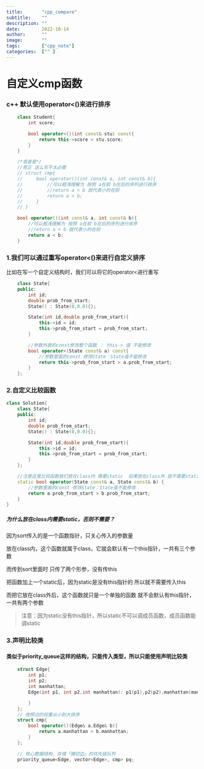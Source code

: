```yaml
---
title:       "cpp_compare"
subtitle:    ""
description: ""
date:        2022-10-14
author:      ""
image:       ""
tags:        ["cpp_note"]
categories:  ["" ]
---
```


# 自定义cmp函数

### c++ 默认使用operator<()来进行排序  

```c++
    class Student{
        int score;

        bool operator<()(int const& stu) const{
            return this->score < stu.score;
        }
    }

    /*或者是*/
    //修正 这么写不太必要
    // struct cmp{
    //     bool operator()(int const& a, int const& b){
    //         //可以粗浅理解为 按照 a在前 b在后的序列进行排序
    //         //return a < b 就代表小的在前
    //         return a < b;
    //     }
    // }

    bool operator()(int const& a, int const& b){
        //可以粗浅理解为 按照 a在前 b在后的序列进行排序
        //return a < b 就代表小的在前
        return a < b;
    }

```

### 1.我们可以通过重写operator<()来进行自定义排序  

比如在写一个自定义结构时，我们可以将它的operator<进行重写
```c++
    class State{
    public:
        int id;
        double prob_from_start;
        State() : State(0,0.0){};

        State(int id,double prob_from_start){
            this->id = id;
            this->prob_from_start = prob_from_start;
        }

        //参数外面的const修饰整个函数 ： this-> 值 不能修改
        bool operator<(State const& a) const{
            //参数里面的const 修饰State：State值不能修改
            return this->prob_from_start > a.prob_from_start;
        }
    };

```

### 2.自定义比较函数
```c++
class Solution{
    class State{
    public:
        int id;
        double prob_from_start;
        State() : State(0,0.0){};

        State(int id,double prob_from_start){
            this->id = id;
            this->prob_from_start = prob_from_start;
        }
    };

    //注意这里比较函数我们放在class内 需要static  如果放在class外 就不需要static
    static bool operator(State const& a, State const& b) {
        //参数里面的const 修饰State：State值不能修改
        return a.prob_from_start > b.prob_from_start;
    }
}
```

##### 为什么放在class内需要static，否则不需要？

因为sort传入的是一个函数指针，只关心传入的参数量

放在class内，这个函数就属于class，它就会默认有一个this指针，一共有三个参数

而传到sort里面时 只传了两个形参，没有传this  

把函数加上一个static后，因为static是没有this指针的 所以就不需要传入this

而把它放在class外后，这个函数就只是一个单独的函数  就不会默认有this指针，一共有两个参数

> 注意：因为static没有this指针，所以static不可以调成员函数，成员函数能调static
### 3.声明比较类 

#### 类似于priority_queue这样的结构，只能传入类型，所以只能使用声明比较类

```c++
    struct Edge{
        int p1;
        int p2;
        int manhattan;
        Edge(int p1, int p2,int manhattan): p1(p1),p2(p2),manhattan(manhattan){

        }
    };
    // 按照边的权重从小到大排序
    struct cmp{
        bool operator()(Edge& a,Edge& b){
            return a.manhattan > b.manhattan;
        }
    };

    // 核心数据结构，存储「横切边」的优先级队列
    priority_queue<Edge, vector<Edge>, cmp> pq;
```

